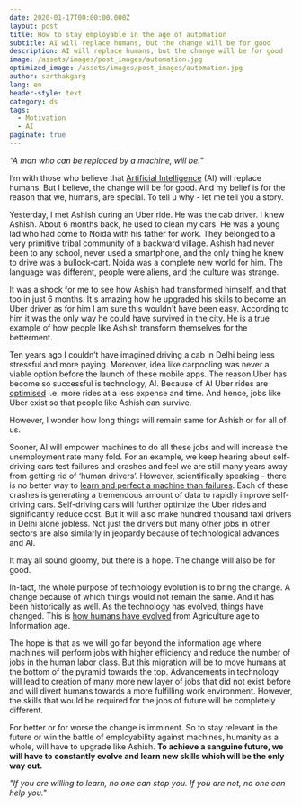 ```yaml
---
date: 2020-01-17T00:00:00.000Z
layout: post
title: How to stay employable in the age of automation
subtitle: AI will replace humans, but the change will be for good
description: AI will replace humans, but the change will be for good
image: /assets/images/post_images/automation.jpg
optimized_image: /assets/images/post_images/automation.jpg
author: sarthakgarg
lang: en
header-style: text
category: ds
tags:
  - Motivation
  - AI
paginate: true
---
```

*“A man who can be replaced by a machine, will be.”*

I’m with those who believe that [Artificial Intelligence](https://en.wikipedia.org/wiki/Artificial_intelligence) (AI) will replace humans. But I believe, the change will be for good. And my belief is for the reason that we, humans, are special. To tell u why - let me tell you a story.

Yesterday, I met Ashish during an Uber ride. He was the cab driver. I knew Ashish. About 6 months back, he used to clean my cars. He was a young lad who had come to Noida with his father for work. They belonged to a very primitive tribal community of a backward village. Ashish had never been to any school, never used a smartphone, and the only thing he knew to drive was a bullock-cart. Noida was a complete new world for him. The language was different, people were aliens, and the culture was strange.    

It was a shock for me to see how Ashish had transformed himself, and that too in just 6 months. It's amazing how he upgraded his skills to become an Uber driver as for him I am sure this wouldn't have been easy. According to him it was the only way he could have survived in the city. He is a true example of how people like Ashish transform themselves for the betterment.

Ten years ago I couldn’t have imagined driving a cab in Delhi being less stressful and more paying. Moreover, idea like carpooling was never a viable option before the launch of these mobile apps. The reason Uber has become so successful is technology, AI. Because of AI Uber rides are [optimised](https://en.wikipedia.org/wiki/Mathematical_optimization#Computational_optimization_techniques) i.e. more rides at a less expense and time. And hence, jobs like Uber exist so that people like Ashish can survive.

However, I wonder how long things will remain same for Ashish or for all of us. 

Sooner, AI will empower machines to do all these jobs and will increase the unemployment rate many fold. For an example, we keep hearing about self-driving cars test failures and crashes and feel we are still many years away from getting rid of ‘human drivers’. However, scientifically speaking - there is no better way to [learn and perfect a machine than failures](https://www.cnet.com/roadshow/news/self-driving-cars-learn-from-mistakes/). Each of these crashes is generating a tremendous amount of data to rapidly improve self-driving cars. Self-driving cars will further optimize the Uber rides and significantly reduce cost. But it will also make hundred thousand taxi drivers in Delhi alone jobless. Not just the drivers but many other jobs in other sectors are also similarly in jeopardy because of technological advances and AI.

It may all sound gloomy, but there is a hope. The change will also be for good. 

In-fact, the whole purpose of technology evolution is to bring the change. A change because of which things would not remain the same. And it has been historically as well. As the technology has evolved, things have changed. This is [how humans have evolved](https://www.preceden.com/timelines/37313-how-did-we-came-to-the-information-age-) from Agriculture age to Information age.

The hope is that as we will go far beyond the information age where machines will perform jobs with higher efficiency and reduce the number of jobs in the human labor class. But this migration will be to move humans at the bottom of the pyramid towards the top. Advancements in technology will lead to creation of many more new layer of jobs that did not exist before and will divert humans towards a more fulfilling work environment. However, the skills that would be required for the jobs of future will be completely different.

For better or for worse the change is imminent. So to stay relevant in the future or win the battle of employability against machines, humanity as a whole, will have to upgrade like Ashish. **To achieve a sanguine future, we will have to constantly evolve and learn new skills which will be the only way out.**

*"If you are willing to learn, no one can stop you. If you are not, no one can help you."*
